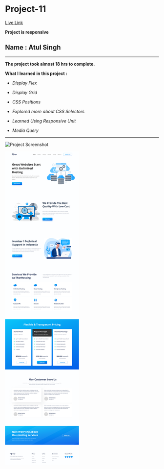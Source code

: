 # Project-11

[Live Link](https://ineuron-live-class-project-11.netlify.app/ "Netlify")

**Project is responsive**

## Name : Atul Singh

---

**The project took almost 18 hrs to complete.**

**What I learned in this project :**

- _Display Flex_
- _Display Grid_

- _CSS Positions_
- _Explored more about CSS Selectors_
- _Learned Using Responsive Unit_
- _Media Query_

---

![Project Screenshot](https://img.shields.io/badge/LiveClass-Project--11-orange)

![LCO](./11.png)
